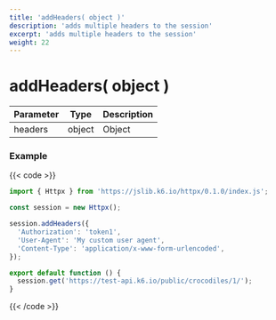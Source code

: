 ```yaml
---
title: 'addHeaders( object )'
description: 'adds multiple headers to the session'
excerpt: 'adds multiple headers to the session'
weight: 22
---
```


# addHeaders( object )

| Parameter | Type   | Description |
| --------- | ------ | ----------- |
| headers   | object | Object      |

### Example

{{< code >}}

```javascript
import { Httpx } from 'https://jslib.k6.io/httpx/0.1.0/index.js';

const session = new Httpx();

session.addHeaders({
  'Authorization': 'token1',
  'User-Agent': 'My custom user agent',
  'Content-Type': 'application/x-www-form-urlencoded',
});

export default function () {
  session.get('https://test-api.k6.io/public/crocodiles/1/');
}
```

{{< /code >}}
